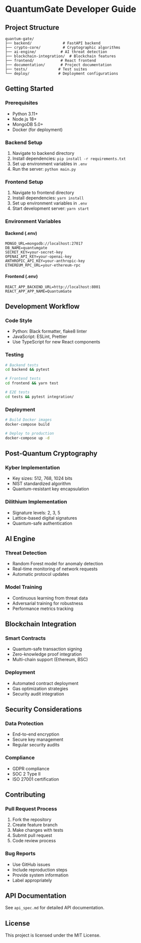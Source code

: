 # QuantumGate Developer Guide

## Project Structure
```
quantum-gate/
├── backend/              # FastAPI backend
├── crypto-core/          # Cryptographic algorithms
├── ai-engine/           # AI threat detection
├── blockchain-integration/  # Blockchain features
├── frontend/            # React frontend
├── documentation/       # Project documentation
├── tests/              # Test suites
└── deploy/             # Deployment configurations
```

## Getting Started

### Prerequisites
- Python 3.11+
- Node.js 18+
- MongoDB 5.0+
- Docker (for deployment)

### Backend Setup
1. Navigate to backend directory
2. Install dependencies: `pip install -r requirements.txt`
3. Set up environment variables in `.env`
4. Run the server: `python main.py`

### Frontend Setup
1. Navigate to frontend directory
2. Install dependencies: `yarn install`
3. Set up environment variables in `.env`
4. Start development server: `yarn start`

### Environment Variables

#### Backend (.env)
```
MONGO_URL=mongodb://localhost:27017
DB_NAME=quantumgate
SECRET_KEY=your-secret-key
OPENAI_API_KEY=your-openai-key
ANTHROPIC_API_KEY=your-anthropic-key
ETHEREUM_RPC_URL=your-ethereum-rpc
```

#### Frontend (.env)
```
REACT_APP_BACKEND_URL=http://localhost:8001
REACT_APP_APP_NAME=QuantumGate
```

## Development Workflow

### Code Style
- Python: Black formatter, flake8 linter
- JavaScript: ESLint, Prettier
- Use TypeScript for new React components

### Testing
```bash
# Backend tests
cd backend && pytest

# Frontend tests
cd frontend && yarn test

# E2E tests
cd tests && pytest integration/
```

### Deployment
```bash
# Build Docker images
docker-compose build

# Deploy to production
docker-compose up -d
```

## Post-Quantum Cryptography

### Kyber Implementation
- Key sizes: 512, 768, 1024 bits
- NIST standardized algorithm
- Quantum-resistant key encapsulation

### Dilithium Implementation
- Signature levels: 2, 3, 5
- Lattice-based digital signatures
- Quantum-safe authentication

## AI Engine

### Threat Detection
- Random Forest model for anomaly detection
- Real-time monitoring of network requests
- Automatic protocol updates

### Model Training
- Continuous learning from threat data
- Adversarial training for robustness
- Performance metrics tracking

## Blockchain Integration

### Smart Contracts
- Quantum-safe transaction signing
- Zero-knowledge proof integration
- Multi-chain support (Ethereum, BSC)

### Deployment
- Automated contract deployment
- Gas optimization strategies
- Security audit integration

## Security Considerations

### Data Protection
- End-to-end encryption
- Secure key management
- Regular security audits

### Compliance
- GDPR compliance
- SOC 2 Type II
- ISO 27001 certification

## Contributing

### Pull Request Process
1. Fork the repository
2. Create feature branch
3. Make changes with tests
4. Submit pull request
5. Code review process

### Bug Reports
- Use GitHub issues
- Include reproduction steps
- Provide system information
- Label appropriately

## API Documentation
See `api_spec.md` for detailed API documentation.

## License
This project is licensed under the MIT License.